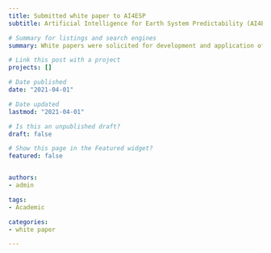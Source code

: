 ```yaml
---
title: Submitted white paper to AI4ESP
subtitle: Artificial Intelligence for Earth System Predictability (AI4ESP)

# Summary for listings and search engines
summary: White papers were solicited for development and application of AI methods in areas relevant to EESSD research with an emphasis on quantifying and improving Earth system predictability, particularly related to the integrative water cycle and extreme events. Our [white paper](https://www.ai4esp.org/files/AI4ESP1117_Sargsyan_Khachik.pdf) focuses on improving the earth system model through uncertainty attribution and active learning.

# Link this post with a project
projects: []

# Date published
date: "2021-04-01"

# Date updated
lastmod: "2021-04-01"

# Is this an unpublished draft?
draft: false

# Show this page in the Featured widget?
featured: false


authors:
- admin

tags:
- Academic

categories:
- white paper

---
```

